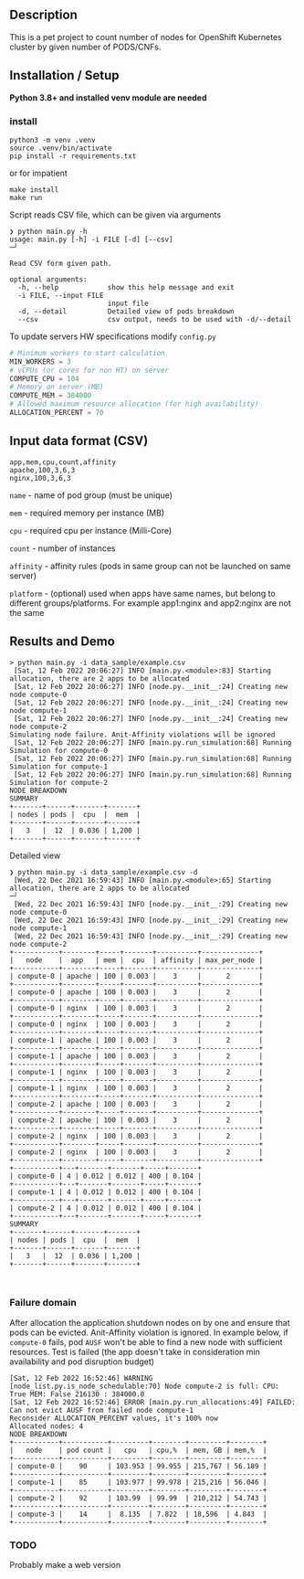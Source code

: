 ## Description
This is a pet project to count number of nodes for OpenShift Kubernetes cluster by given number of PODS/CNFs.

## Installation / Setup  
**Python 3.8+ and installed venv module are needed**
### install 
```shell
python3 -m venv .venv 
source .venv/bin/activate
pip install -r requirements.txt
```
or for impatient
```shell
make install
make run
```

Script reads CSV file, which can be given via arguments
```
❯ python main.py -h
usage: main.py [-h] -i FILE [-d] [--csv]                                                                                                                                 ─╯

Read CSV form given path.

optional arguments:
  -h, --help            show this help message and exit
  -i FILE, --input FILE
                        input file
  -d, --detail          Detailed view of pods breakdown
  --csv                 csv output, needs to be used with -d/--detail
```

To update servers HW specifications modify `config.py`
```python
# Minimum workers to start calculation
MIN_WORKERS = 3 
# vCPUs (or cores for non HT) on server
COMPUTE_CPU = 104
# Memory on server (MB)
COMPUTE_MEM = 384000
# Allowed maximum resource allocation (for high availability)
ALLOCATION_PERCENT = 70
```


## Input data format (CSV)
```
app,mem,cpu,count,affinity
apache,100,3,6,3
nginx,100,3,6,3
```
`name` - name of pod group (must be unique)

`mem` - required memory per instance (MB)

`cpu` - required cpu per instance (Milli-Core) 

`count` - number of instances

`affinity` - affinity rules (pods in same group can not be launched on same server)

`platform` - (optional) used when apps have same names, but belong to different groups/platforms. For example app1:nginx and app2:nginx are not the same

## Results and Demo

```shell
> python main.py -i data_sample/example.csv
 [Sat, 12 Feb 2022 20:06:27] INFO [main.py.<module>:83] Starting allocation, there are 2 apps to be allocated
 [Sat, 12 Feb 2022 20:06:27] INFO [node.py.__init__:24] Creating new node compute-0
 [Sat, 12 Feb 2022 20:06:27] INFO [node.py.__init__:24] Creating new node compute-1
 [Sat, 12 Feb 2022 20:06:27] INFO [node.py.__init__:24] Creating new node compute-2
Simulating node failure. Anit-Affinity violations will be ignored
 [Sat, 12 Feb 2022 20:06:27] INFO [main.py.run_simulation:68] Running Simulation for compute-0
 [Sat, 12 Feb 2022 20:06:27] INFO [main.py.run_simulation:68] Running Simulation for compute-1
 [Sat, 12 Feb 2022 20:06:27] INFO [main.py.run_simulation:68] Running Simulation for compute-2
NODE BREAKDOWN
SUMMARY
+-------+------+-------+-------+
| nodes | pods |  cpu  |  mem  |
+-------+------+-------+-------+
|   3   |  12  | 0.036 | 1,200 |
+-------+------+-------+-------+
```
Detailed view
```shell
❯ python main.py -i data_sample/example.csv -d
 [Wed, 22 Dec 2021 16:59:43] INFO [main.py.<module>:65] Starting allocation, there are 2 apps to be allocated                                                            ─╯
 [Wed, 22 Dec 2021 16:59:43] INFO [node.py.__init__:29] Creating new node compute-0
 [Wed, 22 Dec 2021 16:59:43] INFO [node.py.__init__:29] Creating new node compute-1
 [Wed, 22 Dec 2021 16:59:43] INFO [node.py.__init__:29] Creating new node compute-2
+-----------+--------+-----+-------+----------+--------------+
|   node    |  app   | mem |  cpu  | affinity | max_per_node |
+-----------+--------+-----+-------+----------+--------------+
| compute-0 | apache | 100 | 0.003 |    3     |      2       |
+-----------+--------+-----+-------+----------+--------------+
| compute-0 | apache | 100 | 0.003 |    3     |      2       |
+-----------+--------+-----+-------+----------+--------------+
| compute-0 | nginx  | 100 | 0.003 |    3     |      2       |
+-----------+--------+-----+-------+----------+--------------+
| compute-0 | nginx  | 100 | 0.003 |    3     |      2       |
+-----------+--------+-----+-------+----------+--------------+
| compute-1 | apache | 100 | 0.003 |    3     |      2       |
+-----------+--------+-----+-------+----------+--------------+
| compute-1 | apache | 100 | 0.003 |    3     |      2       |
+-----------+--------+-----+-------+----------+--------------+
| compute-1 | nginx  | 100 | 0.003 |    3     |      2       |
+-----------+--------+-----+-------+----------+--------------+
| compute-1 | nginx  | 100 | 0.003 |    3     |      2       |
+-----------+--------+-----+-------+----------+--------------+
| compute-2 | apache | 100 | 0.003 |    3     |      2       |
+-----------+--------+-----+-------+----------+--------------+
| compute-2 | apache | 100 | 0.003 |    3     |      2       |
+-----------+--------+-----+-------+----------+--------------+
| compute-2 | nginx  | 100 | 0.003 |    3     |      2       |
+-----------+--------+-----+-------+----------+--------------+
| compute-2 | nginx  | 100 | 0.003 |    3     |      2       |
+-----------+--------+-----+-------+----------+--------------+
+-----------+---+-------+-------+-----+-------+
| compute-0 | 4 | 0.012 | 0.012 | 400 | 0.104 |
+-----------+---+-------+-------+-----+-------+
| compute-1 | 4 | 0.012 | 0.012 | 400 | 0.104 |
+-----------+---+-------+-------+-----+-------+
| compute-2 | 4 | 0.012 | 0.012 | 400 | 0.104 |
+-----------+---+-------+-------+-----+-------+
SUMMARY
+-------+------+-------+-------+
| nodes | pods |  cpu  |  mem  |
+-------+------+-------+-------+
|   3   |  12  | 0.036 | 1,200 |
+-------+------+-------+-------+



```

### Failure domain
After allocation the application shutdown nodes on by one and ensure that pods can be evicted. Anit-Affinity violation is ignored.
In example below, if `compute-0` fails, pod `AUSF` won't be able to find a new node with sufficient resources. Test is failed (the app doesn't take in consideration min availability and pod disruption budget) 
```shell
[Sat, 12 Feb 2022 16:52:46] WARNING [node_list.py.is_node_schedulable:70] Node compute-2 is full: CPU: True MEM: False 216130 : 384000.0
[Sat, 12 Feb 2022 16:52:46] ERROR [main.py.run_allocations:49] FAILED: Can not evict AUSF from failed node compute-1
Reconsider ALLOCATION_PERCENT values, it's 100% now
Allocated nodes: 4
NODE BREAKDOWN
+-----------+-----------+---------+--------+---------+--------+
|   node    | pod count |   cpu   | cpu,%  | mem, GB | mem,%  |
+-----------+-----------+---------+--------+---------+--------+
| compute-0 |    90     | 103.953 | 99.955 | 215,767 | 56.189 |
+-----------+-----------+---------+--------+---------+--------+
| compute-1 |    85     | 103.977 | 99.978 | 215,216 | 56.046 |
+-----------+-----------+---------+--------+---------+--------+
| compute-2 |    92     | 103.99  | 99.99  | 210,212 | 54.743 |
+-----------+-----------+---------+--------+---------+--------+
| compute-3 |    14     |  8.135  | 7.822  | 18,596  | 4.843  |
+-----------+-----------+---------+--------+---------+--------+
```

### TODO 
Probably make a web version
